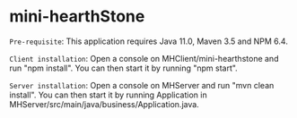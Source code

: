 # mini-hearthStone

`Pre-requisite`: This application requires Java 11.0, Maven 3.5 and NPM 6.4.

`Client installation`: Open a console on MHClient/mini-hearthstone and run "npm install". You can then start it by running "npm start".

`Server installation`: Open a console on MHServer and run "mvn clean install". You can then start it by running Application in MHServer/src/main/java/business/Application.java.
